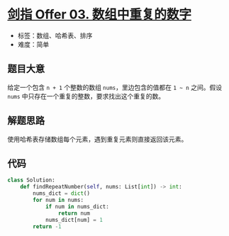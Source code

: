# [剑指 Offer 03. 数组中重复的数字](https://leetcode.cn/problems/shu-zu-zhong-zhong-fu-de-shu-zi-lcof/)

- 标签：数组、哈希表、排序
- 难度：简单

## 题目大意

给定一个包含 `n + 1` 个整数的数组 `nums`，里边包含的值都在 `1 ~ n` 之间。假设 `nums` 中只存在一个重复的整数，要求找出这个重复的数。

## 解题思路

使用哈希表存储数组每个元素，遇到重复元素则直接返回该元素。

## 代码

```python
class Solution:
    def findRepeatNumber(self, nums: List[int]) -> int:
        nums_dict = dict()
        for num in nums:
            if num in nums_dict:
                return num
            nums_dict[num] = 1
        return -1
```

